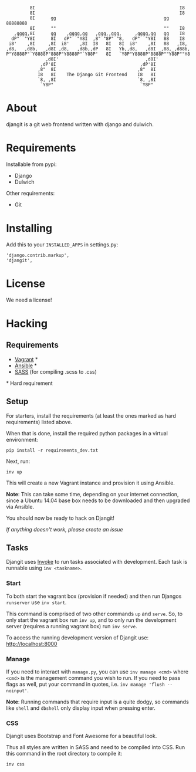              8I                                                       I8
             8I                                                       I8
             8I      gg                                         gg 88888888
             8I      ""                                         ""    I8
       ,gggg,8I      gg    ,gggg,gg   ,ggg,,ggg,     ,gggg,gg   gg    I8
      dP"  "Y8I      8I   dP"  "Y8I  ,8" "8P" "8,   dP"  "Y8I   88    I8
     i8'    ,8I     ,8I  i8'    ,8I  I8   8I   8I  i8'    ,8I   88   ,I8,
    ,d8,   ,d8b,  _,d8I ,d8,   ,d8b,,dP   8I   Yb,,d8,   ,d8I _,88,_,d88b,
    P"Y8888P"`Y8888P"888P"Y8888P"`Y88P'   8I   `Y8P"Y8888P"8888P""Y88P""Y8
                   ,d8I'                                 ,d8I'
                 ,dP'8I                                ,dP'8I
                ,8"  8I                               ,8"  8I
                I8   8I    The Django Git Frontend    I8   8I
                `8, ,8I                               `8, ,8I
                 `Y8P"                                 `Y8P"

# About
djangit is a git web frontend written with django and dulwich.

# Requirements

Installable from pypi:
- Django
- Dulwich

Other requirements:
- Git

# Installing
Add this to your `INSTALLED_APPS` in settings.py:

    'django.contrib.markup',
    'djangit',

# License
We need a license!

# Hacking

## Requirements

- [Vagrant](http://vagrantup.com) *
- [Ansible](http://docs.ansible.com/) *
- [SASS](http://sass-lang.com/) (for compiling .scss to .css)

\* Hard requirement

## Setup

For starters, install the requirements (at least the ones marked as hard requirements) listed above.

When that is done, install the required python packages in a virtual environment:

    pip install -r requirements_dev.txt

Next, run:

    inv up

This will create a new Vagrant instance and provision it using Ansible.

**Note**: This can take some time, depending on your internet connection,
since a Ubuntu 14.04 base box needs to be downloaded and then upgraded
via Ansible.

You should now be ready to hack on Djangit!

*If anything doesn't work, please create an issue*

## Tasks

Djangit uses [Invoke](http://pyinvoke.org) to run tasks associated with development. Each task is runnable using `inv <taskname>`.

### Start
To both start the vagrant box (provision if needed) and then run Djangos `runserver` use `inv start`.

This command is comprised of two other commands `up` and `serve`. So, to only start the vagrant box run `inv up`, and to only run the development server (requires a running vagrant box) run `inv serve`.

To access the running development version of Djangit use: [http://localhost:8000](http://localhost:8000)

### Manage
If you need to interact with `manage.py`, you can use `inv manage <cmd>` where `<cmd>` is the management command you wish to run. If you need to pass flags as well, put your command in quotes, i.e. `inv manage 'flush --noinput'`.

**Note**: Running commands that require input is a quite dodgy, so commands like `shell` and `dbshell` only display input when pressing enter.

### CSS
Djangit uses Bootstrap and Font Awesome for a beautiful look.

Thus all styles are written in SASS and need to be compiled into CSS. Run this
command in the root directory to compile it:

    inv css
